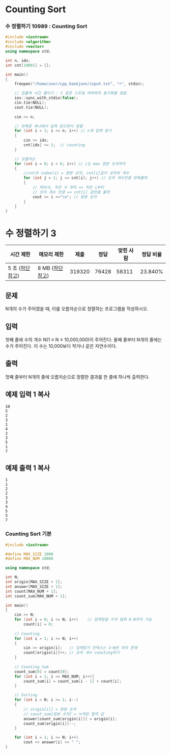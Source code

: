 # Counting Sort
### 수 정렬하기 10989 : Counting Sort

```cpp
#include <iostream>
#include <algorithm>
#include <vector>
using namespace std;

int n, idx;
int cnt[10001] = {};

int main()
{
	freopen("/home/user/cpp_baekjoon/input.txt", "r", stdin);

    // 입출력 시간 줄이기 : C 표준 스트림 버퍼와의 동기화를 끊음
	ios::sync_with_stdio(false);
	cin.tie(NULL);
    cout.tie(NULL);
	
	cin >> n;

	// 반복문 하나에서 입력 받으면서 정렬
	for (int i = 1; i <= n; i++) // n개 입력 받기
	{
		cin >> idx;	
		cnt[idx] += 1;	// counting 
	}

	// 오름차순
	for (int i = 0; i < 6; i++) // i는 max 원본 숫자까지
	{	
		//cnt의 index(i) = 원본 숫자, cnt[i]값이 숫자의 개수
		for (int j = 1; j <= cnt[i]; j++) // 숫자 개수만큼 반복출력
		{
			// 따라서, 작은 수 부터 => 작은 i부터
			// 숫자 개수 만큼 => cnt[i] 값만큼 출력
			cout << i <<"\n"; // 원본 숫자
		}
	}
}
```

# 수 정렬하기 3

| 시간 제한 | 메모리 제한 | 제출 | 정답 | 맞힌 사람 | 정답 비율 |
| --- | --- | --- | --- | --- | --- |
| 5 초 ([하단 참고](https://www.acmicpc.net/problem/10989#)) | 8 MB ([하단 참고](https://www.acmicpc.net/problem/10989#)) | 319320 | 76428 | 58311 | 23.840% |

## 문제

N개의 수가 주어졌을 때, 이를 오름차순으로 정렬하는 프로그램을 작성하시오.

## 입력

첫째 줄에 수의 개수 N(1 ≤ N ≤ 10,000,000)이 주어진다. 둘째 줄부터 N개의 줄에는 수가 주어진다. 이 수는 10,000보다 작거나 같은 자연수이다.

## 출력

첫째 줄부터 N개의 줄에 오름차순으로 정렬한 결과를 한 줄에 하나씩 출력한다.

## 예제 입력 1 복사

```
10
5
2
3
1
4
2
3
5
1
7

```

## 예제 출력 1 복사

```
1
1
2
2
3
3
4
5
5
7
```

### Counting Sort 기본

```cpp
#include <iostream>

#define MAX_SIZE 1000
#define MAX_NUM 10000

using namespace std;

int N;
int origin[MAX_SIZE + 1];
int answer[MAX_SIZE + 1];
int count[MAX_NUM + 1];
int count_sum[MAX_NUM + 1];

int main()
{
    cin >> N;
    for (int i = 0; i <= N; i++)    // 입력받을 수의 범위 0-N까지 가능
        count[i] = 0;
   
    // Counting
    for (int i = 1; i <= N; i++)
    {
        cin >> origin[i];   // 입력받기 인덱스는 1~N번 까지 존재
        count[origin[i]]++; // 숫자 개수 conuting하기
    }
  
    // Counting Sum
    count_sum[0] = count[0];    
    for (int i = 1; i <= MAX_NUM; i++){
        count_sum[i] = count_sum[i - 1] + count[i];
    }

    // Sorting
    for (int i = N; i >= 1; i--)
    {
        // origin[i]] = 원본 숫자
        // count_sum[원본 숫자] = 누적된 합의 값
        answer[count_sum[origin[i]]] = origin[i];
        count_sum[origin[i]]--;
    }

    for (int i = 1; i <= N; i++)
        cout << answer[i] << " ";
}

```